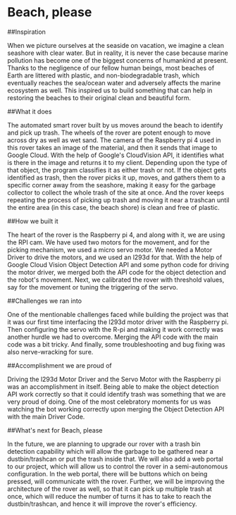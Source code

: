 # Beach, please

##Inspiration

When we picture ourselves at the seaside on vacation, we imagine a clean seashore with clear water. But in reality, it is never the case because marine pollution has become one of the biggest concerns of humankind at present. Thanks to the negligence of our fellow human beings, most beaches of Earth are littered with plastic, and non-biodegradable trash, which eventually reaches the sea/ocean water and adversely affects the marine ecosystem as well. This inspired us to build something that can help in restoring the beaches to their original clean and beautiful form.

##What it does

The automated smart rover built by us moves around the beach to identify and pick up trash. The wheels of the rover are potent enough to move across dry as well as wet sand. The camera of the Raspberry pi 4 used in this rover takes an image of the material, and then it sends that image to Google Cloud. With the help of Google's CloudVision API, it identifies what is there in the image and returns it to my client. Depending upon the type of that object, the program classifies it as either trash or not. If the object gets identified as trash, then the rover picks it up, moves, and gathers them to a specific corner away from the seashore, making it easy for the garbage collector to collect the whole trash of the site at once. And the rover keeps repeating the process of picking up trash and moving it near a trashcan until the entire area (in this case, the beach shore) is clean and free of plastic.

##How we built it

The heart of the rover is the Raspberry pi 4, and along with it, we are using the RPI cam. We have used two motors for the movement, and for the picking mechanism, we used a micro servo motor. We needed a Motor Driver to drive the motors, and we used an l293d for that. With the help of Google Cloud Vision Object Detection API and some python code for driving the motor driver, we merged both the API code for the object detection and the robot's movement. Next, we calibrated the rover with threshold values, say for the movement or tuning the triggering of the servo.

##Challenges we ran into

One of the mentionable challenges faced while building the project was that it was our first time interfacing the l293d motor driver with the Raspberry pi. Then configuring the servo with the R-pi and making it work correctly was another hurdle we had to overcome. Merging the API code with the main code was a bit tricky. And finally, some troubleshooting and bug fixing was also nerve-wracking for sure.

##Accomplishment we are proud of

Driving the l293d Motor Driver and the Servo Motor with the Raspberry pi was an accomplishment in itself. Being able to make the object detection API work correctly so that it could identify trash was something that we are very proud of doing. One of the most celebratory moments for us was watching the bot working correctly upon merging the Object Detection API with the main Driver Code. 

##What's next for Beach, please

In the future, we are planning to upgrade our rover with a trash bin detection capability which will allow the garbage to be gathered near a dustbin/trashcan or put the trash inside that. We will also add a web portal to our project, which will allow us to control the rover in a semi-autonomous configuration. In the web portal, there will be buttons which on being pressed, will communicate with the rover. Further, we will be improving the architecture of the rover as well, so that it can pick up multiple trash at once, which will reduce the number of turns it has to take to reach the dustbin/trashcan, and hence it will improve the rover's efficiency. 
